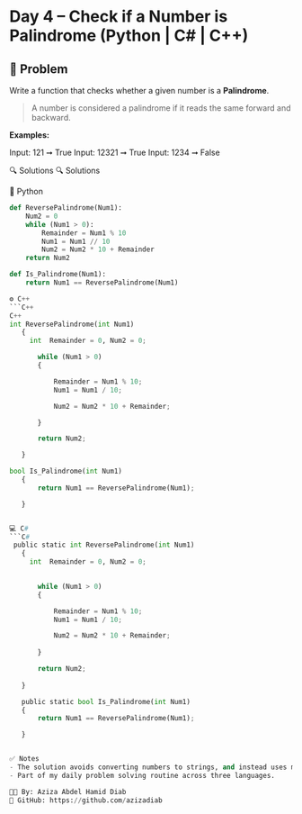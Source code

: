 # Day 4 – Check if a Number is Palindrome (Python | C# | C++)

## 🧠 Problem
Write a function that checks whether a given number is a **Palindrome**.

> A number is considered a palindrome if it reads the same forward and backward.

**Examples:**

Input: 121 ➞ True
Input: 12321 ➞ True
Input: 1234 ➞ False

🔍 Solutions
🔍 Solutions

🐍 Python
```python
def ReversePalindrome(Num1):
    Num2 = 0
    while (Num1 > 0):
        Remainder = Num1 % 10
        Num1 = Num1 // 10
        Num2 = Num2 * 10 + Remainder
    return Num2

def Is_Palindrome(Num1):
    return Num1 == ReversePalindrome(Num1)

⚙️ C++
```C++
C++
int ReversePalindrome(int Num1)
   {
     int  Remainder = 0, Num2 = 0;

       while (Num1 > 0)
       {

           Remainder = Num1 % 10;
           Num1 = Num1 / 10;

           Num2 = Num2 * 10 + Remainder;

       }

       return Num2;

   }

bool Is_Palindrome(int Num1)
   {
       return Num1 == ReversePalindrome(Num1);

   }


💻 C#
```C#
 public static int ReversePalindrome(int Num1)
   {
     int  Remainder = 0, Num2 = 0;
    

       while (Num1 > 0)
       {

           Remainder = Num1 % 10;
           Num1 = Num1 / 10;

           Num2 = Num2 * 10 + Remainder;
         
       }

       return Num2;
          
   }

   public static bool Is_Palindrome(int Num1)
   {
       return Num1 == ReversePalindrome(Num1);

   }


✅ Notes
- The solution avoids converting numbers to strings, and instead uses mathematical logic.
- Part of my daily problem solving routine across three languages.

👩‍💻 By: Aziza Abdel Hamid Diab  
🔗 GitHub: https://github.com/azizadiab


